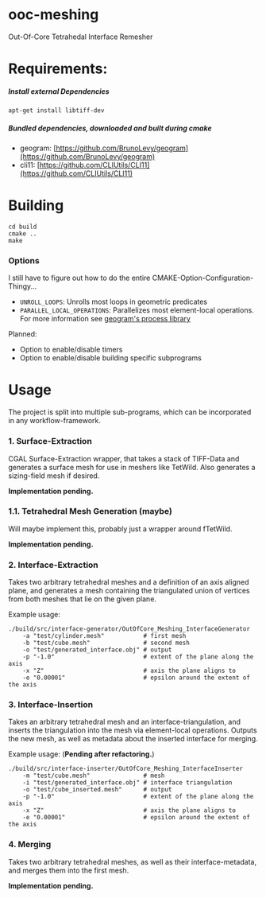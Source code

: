 # ooc-meshing
Out-Of-Core Tetrahedal Interface Remesher


# Requirements:
##### Install external Dependencies
```
apt-get install libtiff-dev
```

##### Bundled dependencies, downloaded and built during cmake
- geogram: [https://github.com/BrunoLevy/geogram](https://github.com/BrunoLevy/geogram)
- cli11: [https://github.com/CLIUtils/CLI11](https://github.com/CLIUtils/CLI11)

# Building
```
cd build
cmake ..
make
```

### Options
I still have to figure out how to do the entire CMAKE-Option-Configuration-Thingy...
- ```UNROLL_LOOPS```: Unrolls most loops in geometric predicates
- ```PARALLEL_LOCAL_OPERATIONS```: Parallelizes most element-local operations. For more information see [geogram's process library](https://github.com/BrunoLevy/geogram/blob/main/src/lib/geogram/basic/process.h)

Planned:
- Option to enable/disable timers
- Option to enable/disable building specific subprograms

# Usage
The project is split into multiple sub-programs, which can be incorporated in any workflow-framework.

### 1. Surface-Extraction
CGAL Surface-Extraction wrapper, that takes a stack of TIFF-Data and generates a surface mesh for use in meshers like TetWild. Also generates a sizing-field mesh if desired. 

<b>Implementation pending.</b>

### 1.1. Tetrahedral Mesh Generation (maybe)
Will maybe implement this, probably just a wrapper around fTetWild.

<b>Implementation pending.</b>

### 2. Interface-Extraction
Takes two arbitrary tetrahedral meshes and a definition of an axis aligned plane, and generates a mesh containing the triangulated
union of vertices from both meshes that lie on the given plane.

Example usage:
```
./build/src/interface-generator/OutOfCore_Meshing_InterfaceGenerator
    -a "test/cylinder.mesh"           # first mesh
    -b "test/cube.mesh"               # second mesh
    -o "test/generated_interface.obj" # output
    -p "-1.0"                         # extent of the plane along the axis
    -x "Z"                            # axis the plane aligns to
    -e "0.00001"                      # epsilon around the extent of the axis
```
### 3. Interface-Insertion
Takes an arbitrary tetrahedral mesh and an interface-triangulation, and inserts the triangulation into the mesh via element-local operations. Outputs the new mesh, as well as metadata about the inserted interface for merging.

Example usage: (<b>Pending after refactoring.</b>)
```
./build/src/interface-inserter/OutOfCore_Meshing_InterfaceInserter
    -m "test/cube.mesh"               # mesh
    -i "test/generated_interface.obj" # interface triangulation
    -o "test/cube_inserted.mesh"      # output
    -p "-1.0"                         # extent of the plane along the axis
    -x "Z"                            # axis the plane aligns to
    -e "0.00001"                      # epsilon around the extent of the axis
```


### 4. Merging
Takes two arbitrary tetrahedral meshes, as well as their interface-metadata, and merges them into the first mesh.

<b>Implementation pending.</b>

